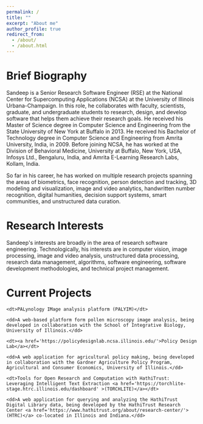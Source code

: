 ```yaml
---
permalink: /
title: ""
excerpt: "About me"
author_profile: true
redirect_from: 
  - /about/
  - /about.html
---
```


# Brief Biography

Sandeep is a Senior Research Software Engineer (RSE) at the National Center for Supercomputing Applications (NCSA) at 
the University of Illinois Urbana-Champaign. In this role, he collaborates with faculty, scientists, graduate, and undergraduate students to research, design, and develop software
that helps them achieve their research goals. He received his Master of Science degree in Computer Science and Engineering from the State
University of New York at Buffalo in 2013. He received his Bachelor of Technology degree in Computer Science and Engineering from Amrita University, 
India, in 2009. Before joining NCSA, he has worked at the Division of Behavioral Medicine, University at Buffalo, New York, USA, 
Infosys Ltd., Bengaluru, India, and Amrita E-Learning Research Labs, Kollam, India.

So far in his career, he has worked on multiple research projects spanning the areas of biometrics, face
recognition, person detection and tracking, 3D modeling and visualization, image and video analytics, handwritten number
recognition, digital humanities, decision support systems, smart communities, and unstructured data curation.

# Research Interests

Sandeep's interests are broadly in the area of research software engineering. Technologically, his interests are in 
computer vision, image processing, image and video analysis, unstructured data processing, research data management, 
algorithms, software engineering, software development methodologies, and technical project management. 


# Current Projects

<dl>

    <dt>PALynology IMage analysis platform (PALYIM)</dt>

    <dd>A web-based platform form pollen microscopy image analysis, being developed in collaboration with the School of Integrative Biology, University of Illinois.</dd>

    <dt><a href='https://policydesignlab.ncsa.illinois.edu/'>Policy Design Lab</a></dt>

    <dd>A web application for agricultural policy making, being developed in collaboration with the Gardner Agriculture Policy Program, Agricultural and Consumer Economics, University of Illinois.</dd>

    <dt>Tools for Open Research and Computation with HathiTrust: Leveraging Intelligent Text Extraction <a href='https://torchlite-stage.htrc.illinois.edu/dashboard' >(TORCHLITE)</a></dt>

    <dd>A web application for querying and analyzing the HathiTrust Digital Library data, being developed by the HathiTrust Research Center <a href='https://www.hathitrust.org/about/research-center/'>(HTRC)</a> co-located in Illinois and Indiana.</dd>

</dl>
